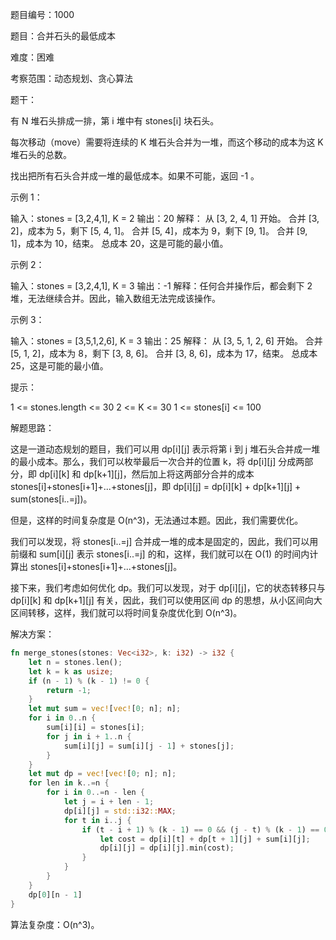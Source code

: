 题目编号：1000

题目：合并石头的最低成本

难度：困难

考察范围：动态规划、贪心算法

题干：

有 N 堆石头排成一排，第 i 堆中有 stones[i] 块石头。

每次移动（move）需要将连续的 K 堆石头合并为一堆，而这个移动的成本为这 K 堆石头的总数。

找出把所有石头合并成一堆的最低成本。如果不可能，返回 -1 。

示例 1：

输入：stones = [3,2,4,1], K = 2
输出：20
解释：
从 [3, 2, 4, 1] 开始。
合并 [3, 2]，成本为 5，剩下 [5, 4, 1]。
合并 [5, 4]，成本为 9，剩下 [9, 1]。
合并 [9, 1]，成本为 10，结束。
总成本 20，这是可能的最小值。

示例 2：

输入：stones = [3,2,4,1], K = 3
输出：-1
解释：任何合并操作后，都会剩下 2 堆，无法继续合并。因此，输入数组无法完成该操作。

示例 3：

输入：stones = [3,5,1,2,6], K = 3
输出：25
解释：
从 [3, 5, 1, 2, 6] 开始。
合并 [5, 1, 2]，成本为 8，剩下 [3, 8, 6]。
合并 [3, 8, 6]，成本为 17，结束。
总成本 25，这是可能的最小值。

提示：

1 <= stones.length <= 30
2 <= K <= 30
1 <= stones[i] <= 100

解题思路：

这是一道动态规划的题目，我们可以用 dp[i][j] 表示将第 i 到 j 堆石头合并成一堆的最小成本。那么，我们可以枚举最后一次合并的位置 k，将 dp[i][j] 分成两部分，即 dp[i][k] 和 dp[k+1][j]，然后加上将这两部分合并的成本 stones[i]+stones[i+1]+...+stones[j]，即 dp[i][j] = dp[i][k] + dp[k+1][j] + sum(stones[i..=j])。

但是，这样的时间复杂度是 O(n^3)，无法通过本题。因此，我们需要优化。

我们可以发现，将 stones[i..=j] 合并成一堆的成本是固定的，因此，我们可以用前缀和 sum[i][j] 表示 stones[i..=j] 的和，这样，我们就可以在 O(1) 的时间内计算出 stones[i]+stones[i+1]+...+stones[j]。

接下来，我们考虑如何优化 dp。我们可以发现，对于 dp[i][j]，它的状态转移只与 dp[i][k] 和 dp[k+1][j] 有关，因此，我们可以使用区间 dp 的思想，从小区间向大区间转移，这样，我们就可以将时间复杂度优化到 O(n^3)。

解决方案：

```rust
fn merge_stones(stones: Vec<i32>, k: i32) -> i32 {
    let n = stones.len();
    let k = k as usize;
    if (n - 1) % (k - 1) != 0 {
        return -1;
    }
    let mut sum = vec![vec![0; n]; n];
    for i in 0..n {
        sum[i][i] = stones[i];
        for j in i + 1..n {
            sum[i][j] = sum[i][j - 1] + stones[j];
        }
    }
    let mut dp = vec![vec![0; n]; n];
    for len in k..=n {
        for i in 0..=n - len {
            let j = i + len - 1;
            dp[i][j] = std::i32::MAX;
            for t in i..j {
                if (t - i + 1) % (k - 1) == 0 && (j - t) % (k - 1) == 0 {
                    let cost = dp[i][t] + dp[t + 1][j] + sum[i][j];
                    dp[i][j] = dp[i][j].min(cost);
                }
            }
        }
    }
    dp[0][n - 1]
}
```

算法复杂度：O(n^3)。
